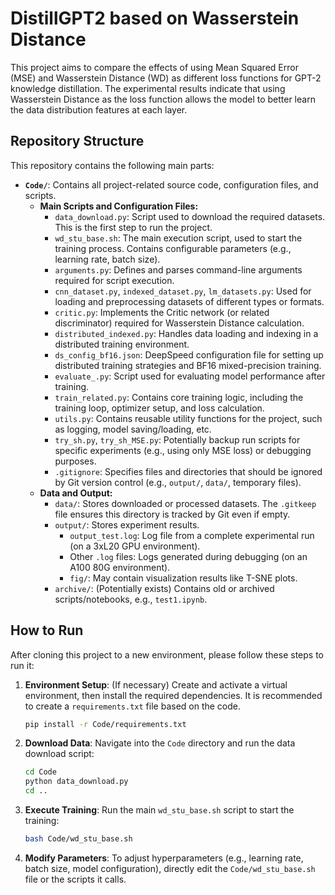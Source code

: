 # DistillGPT2 based on Wasserstein Distance

This project aims to compare the effects of using Mean Squared Error (MSE) and Wasserstein Distance (WD) as different loss functions for GPT-2 knowledge distillation. The experimental results indicate that using Wasserstein Distance as the loss function allows the model to better learn the data distribution features at each layer.

## Repository Structure

This repository contains the following main parts:

- **`Code/`**: Contains all project-related source code, configuration files, and scripts.
  - **Main Scripts and Configuration Files:**
    - `data_download.py`: Script used to download the required datasets. This is the first step to run the project.
    - `wd_stu_base.sh`: The main execution script, used to start the training process. Contains configurable parameters (e.g., learning rate, batch size).
    - `arguments.py`: Defines and parses command-line arguments required for script execution.
    - `cnn_dataset.py`, `indexed_dataset.py`, `lm_datasets.py`: Used for loading and preprocessing datasets of different types or formats.
    - `critic.py`: Implements the Critic network (or related discriminator) required for Wasserstein Distance calculation.
    - `distributed_indexed.py`: Handles data loading and indexing in a distributed training environment.
    - `ds_config_bf16.json`: DeepSpeed configuration file for setting up distributed training strategies and BF16 mixed-precision training.
    - `evaluate_.py`: Script used for evaluating model performance after training.
    - `train_related.py`: Contains core training logic, including the training loop, optimizer setup, and loss calculation.
    - `utils.py`: Contains reusable utility functions for the project, such as logging, model saving/loading, etc.
    - `try_sh.py`, `try_sh_MSE.py`: Potentially backup run scripts for specific experiments (e.g., using only MSE loss) or debugging purposes.
    - `.gitignore`: Specifies files and directories that should be ignored by Git version control (e.g., `output/`, `data/`, temporary files).
  - **Data and Output:**
    - `data/`: Stores downloaded or processed datasets. The `.gitkeep` file ensures this directory is tracked by Git even if empty.
    - `output/`: Stores experiment results.
      - `output_test.log`: Log file from a complete experimental run (on a 3xL20 GPU environment).
      - Other `.log` files: Logs generated during debugging (on an A100 80G environment).
      - `fig/`: May contain visualization results like T-SNE plots.
    - `archive/`: (Potentially exists) Contains old or archived scripts/notebooks, e.g., `test1.ipynb`.

## How to Run

After cloning this project to a new environment, please follow these steps to run it:

1.  **Environment Setup**: (If necessary) Create and activate a virtual environment, then install the required dependencies. It is recommended to create a `requirements.txt` file based on the code.
    ```bash
    pip install -r Code/requirements.txt
    ```
2.  **Download Data**: Navigate into the `Code` directory and run the data download script:
    ```bash
    cd Code
    python data_download.py
    cd .. 
    ```
3.  **Execute Training**: Run the main `wd_stu_base.sh` script to start the training:
    ```bash
    bash Code/wd_stu_base.sh
    ```
4.  **Modify Parameters**: To adjust hyperparameters (e.g., learning rate, batch size, model configuration), directly edit the `Code/wd_stu_base.sh` file or the scripts it calls.
